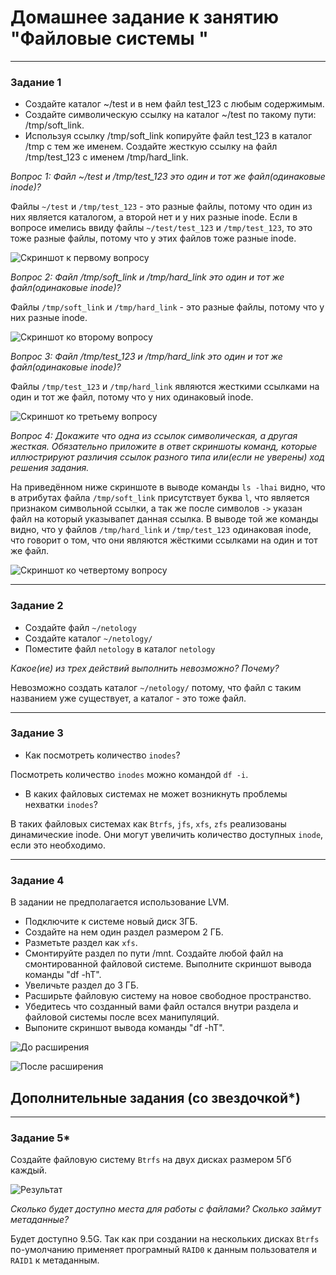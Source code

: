 # Домашнее задание к занятию "Файловые системы "

---

### Задание 1

* Создайте каталог ~/test и в нем файл test_123 с любым содержимым. 
* Создайте символическую ссылку на каталог ~/test по такому пути: /tmp/soft_link.
* Используя ссылку /tmp/soft_link копируйте файл test_123 в каталог /tmp с тем же именем. Создайте жесткую ссылку на файл /tmp/test_123 с именем /tmp/hard_link.

*Вопрос 1: Файл ~/test и /tmp/test_123 это один и тот же файл(одинаковые inode)?*

Файлы `~/test` и `/tmp/test_123` - это разные файлы, потому что один из них является каталогом, а второй нет и у них разные inode. Если в вопросе имелись ввиду файлы `~/test/test_123` и `/tmp/test_123`, то это тоже разные файлы, потому что у этих файлов тоже разные inode.

![](/images/2-07/task_1_1.png "Скриншот к первому вопросу")

*Вопрос 2: Файл /tmp/soft_link и /tmp/hard_link это один и тот же файл(одинаковые inode)?*

Файлы `/tmp/soft_link` и `/tmp/hard_link` - это разные файлы, потому что у них разные inode.

![](/images/2-07/task_1_2.png "Скриншот ко второму вопросу")

*Вопрос 3: Файл /tmp/test_123 и /tmp/hard_link это один и тот же файл(одинаковые inode)?*

Файлы `/tmp/test_123` и `/tmp/hard_link` являются жесткими ссылками на один и тот же файл, потому что у них одинаковый inode.

![](/images/2-07/task_1_3.png "Скриншот ко третьему вопросу")

*Вопрос 4: Докажите что одна из ссылок символическая, а другая жесткая. Обязательно приложите в ответ скриншоты команд, которые иллюстрируют различия ссылок разного типа или(если не уверены) ход решения задания.*

На приведённом ниже скриншоте в выводе команды `ls -lhai` видно, что в атрибутах файла `/tmp/soft_link` присутствует буква `l`, что является признаком символьной ссылки, а так же после символов `->` указан файл на который указывапет данная ссылка.
В выводе той же команды видно, что у файлов `/tmp/hard_link` и `/tmp/test_123` одинаковая inode, что говорит о том, что они являются жёсткими ссылками на один и тот же файл. 

![](/images/2-07/task_1_4.png "Скриншот ко четвертому вопросу")

---
### Задание 2

* Создайте файл `~/netology`
* Создайте каталог `~/netology/`
* Поместите файл `netology` в каталог `netology`

*Какое(ие) из трех действий выполнить невозможно? Почему?*

Невозможно создать каталог `~/netology/` потому, что файл с таким названием уже существует, а каталог - это тоже файл.

---

### Задание 3

* Как посмотреть количество `inodes`?

Посмотреть количество `inodes` можно командой `df -i`.

* В каких файловых системах не может возникнуть проблемы нехватки `inodes`?

В таких файловых системах как `Btrfs`, `jfs`, `xfs`, `zfs` реализованы динамические inode. Они могут увеличить количество доступных `inode`, если это необходимо.

---

### Задание 4

В задании не предполагается использование LVM.

* Подключите к системе новый диск 3ГБ.
* Создайте на нем один раздел размером 2 ГБ.
* Разметьте раздел как `xfs`.
* Смонтируйте раздел по пути /mnt. Создайте любой файл на смонтированной файловой системе. Выполните скриншот вывода команды "df -hT".
* Увеличьте раздел до 3 ГБ. 
* Расширьте файловую систему на новое свободное пространство.
* Убедитесь что созданный вами файл остался внутри раздела и файловой системы после всех манипуляций.
* Выпоните скриншот вывода команды "df -hT".

![](/images/2-07/task_4_1.png "До расширения")

![](/images/2-07/task_4_2.png "После расширения")


## Дополнительные задания (со звездочкой*)

---

### Задание 5*

Создайте файловую систему `Btrfs` на двух дисках размером 5Гб каждый.

![](/images/2-07/task_5.png "Результат")

*Сколько будет доступно места для работы с файлами? Сколько займут метаданные?*  

Будет доступно 9.5G. Так как при создании на нескольких дисках `Btrfs` по-умолчанию применяет програмный `RAID0` к данным пользователя и `RAID1` к метаданным.
